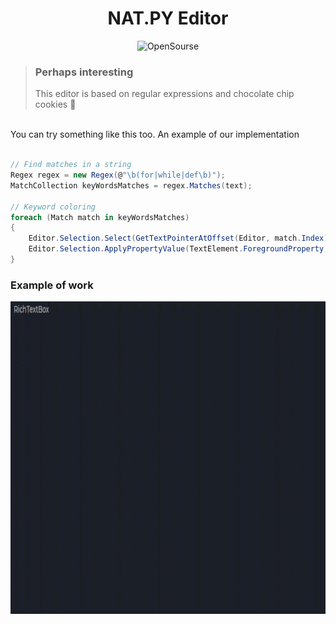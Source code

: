 <h1 align="center">NAT.PY Editor</h1>

<div align="center">

![OpenSourse](https://img.shields.io/badge/NAT.PY%20Editor-v0.1.1-blueviolet)
  
</div>

> ### Perhaps interesting
> This editor is based on regular expressions and chocolate chip cookies 🍪
<br>
You can try something like this too. An example of our implementation
<br><br>

``` csharp
// Find matches in a string
Regex regex = new Regex(@"\b(for|while|def\b)");
MatchCollection keyWordsMatсhes = regex.Matches(text);

// Keyword coloring
foreach (Match match in keyWordsMatсhes)
{
    Editor.Selection.Select(GetTextPointerAtOffset(Editor, match.Index), GetTextPointerAtOffset(Editor, match.index)));
    Editor.Selection.ApplyPropertyValue(TextElement.ForegroundProperty, new SolidColorBrush(Color.FromRgb(236, 95, 100)));
}

```

### Example of work

<img width="800" height="500" src="https://github.com/xoheveras/xoheveras/blob/master/Readme/Images/2021-11-21-21-37-02.gif">
